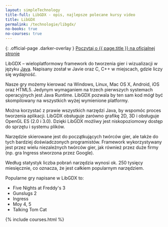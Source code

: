 ```yaml
---
layout: simpleTechnology
title-full: LibGDX - opis, najlepsze polecane kursy video
title: LibGDX
permalink: /technologie/libgdx/
no-books: true
no-courses: true
---
```


{: .official-page .darker-overlay }
[Poczytaj o {{ page.title }} na oficjalnej stronie](https://libgdx.badlogicgames.com/)

LibGDX – wieloplatformowy framework do tworzenia gier i wizualizacji w języku [Java](/technologie/java). Napisany
został w Javie oraz C, C++ w miejscach, gdzie liczy się wydajność.

Nasze gry możemy kierować na Windows, Linux, Mac OS X, Android, iOS oraz HTML5. Jedynym wymaganiem na trzech pierwszych
systemach operacyjnych jest Java Runtime. LibGDX pozwala by ten sam kod mógł być skompilowany na wszystkich wyżej
wymienione platformy.

Można korzystać z prawie wszystkich narzędzi Java, by wspomóc proces tworzenia aplikacji. LibGDX obsługuje zarówno
grafikę 2D, 3D i obsługuje OpenGL ES (2.0 i 3.0). Dzięki LibGDX możliwy jest niskopoziomowy dostęp do sprzętu i systemu
plików.

Narzędzie skierowane jest do początkujących twórców gier, ale także do tych bardziej doświadczonych programistów.
Framework wykorzystywany jest przez wielu niezależnych twórców gier, jak również przez duże firmy (np. gra Ingress
stworzona przez Google).

Według statystyk liczba pobrań narzędzia wynosi ok. 250 tysięcy miesięcznie, co oznacza, że jest całkiem popularnym
narzędziem.

Popularne gry napisane w LibGDX to:

- Five Nights at Freddy's 3
- Gunslugs 2
- Ingress
- Moy 4, 5
- Talking Tom Cat

{% include courses.html %}
